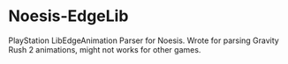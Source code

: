 # Noesis-EdgeLib
 PlayStation LibEdgeAnimation Parser for Noesis. 
 Wrote for parsing Gravity Rush 2 animations, might not works for other games.
